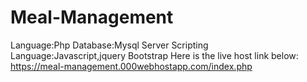 # Meal-Management
Language:Php
Database:Mysql
Server Scripting Language:Javascript,jquery
Bootstrap
Here is the live host link below:
https://meal-management.000webhostapp.com/index.php
